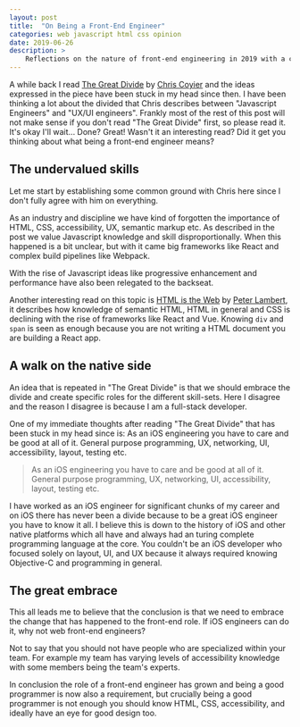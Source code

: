 ```yaml
---
layout: post
title:  "On Being a Front-End Engineer"
categories: web javascript html css opinion
date: 2019-06-26
description: >
    Reflections on the nature of front-end engineering in 2019 with a comparison to native development.
---
```


A while back I read [The Great Divide](https://css-tricks.com/the-great-divide/) by [Chris Coyier](https://twitter.com/chriscoyier) and the ideas expressed in the piece have been stuck in my head since then. I have been thinking a lot about the divided that Chris describes between "Javascript Engineers" and "UX/UI engineers". Frankly most of the rest of this post will not make sense if you don't read "The Great Divide" first, so please read it. It's okay I'll wait... Done? Great! Wasn't it an interesting read? Did it get you thinking about what being a front-end engineer means?

## The undervalued skills

Let me start by establishing some common ground with Chris here since I don't fully agree with him on everything.

As an industry and discipline we have kind of forgotten the importance of HTML, CSS, accessibility, UX, semantic markup etc. As described in the post we value Javascript knowledge and skill disproportionally. When this happened is a bit unclear, but with it came big frameworks like React and complex build pipelines like Webpack.

With the rise of Javascript ideas like progressive enhancement and performance have also been relegated to the backseat.

Another interesting read on this topic is [HTML is the Web](https://www.petelambert.com/journal/html-is-the-web) by [Peter Lambert](https://twitter.com/peterjlambert), it describes how knowledge of semantic HTML, HTML in general and CSS is declining with the rise of frameworks like React and Vue. Knowing `div` and `span` is seen as enough because you are not writing a HTML document you are building a React app.

## A walk on the native side

An idea that is repeated in "The Great Divide" is that we should embrace the divide and create specific roles for the different skill-sets. Here I disagree and the reason I disagree is because I am a full-stack developer.

One of my immediate thoughts after reading "The Great Divide" that has been stuck in my head since is: As an iOS engineering you have to care and be good at all of it. General purpose programming, UX, networking, UI, accessibility, layout, testing etc.

> As an iOS engineering you have to care and be good at all of it. General purpose programming, UX, networking, UI, accessibility, layout, testing etc.

I have worked as an iOS engineer for significant chunks of my career and on iOS there has never been a divide because to be a great iOS engineer you have to know it all. I believe this is down to the history of iOS and other native platforms which all have and always had an turing complete programming language at the core. You couldn't be an iOS developer who focused solely on layout, UI, and UX because it always required knowing Objective-C and programming in general.

## The great embrace

This all leads me to believe that the conclusion is that we need to embrace the change that has happened to the front-end role. If iOS engineers can do it, why not web front-end engineers?

Not to say that you should not have people who are specialized within your team. For example my team has varying levels of accessibility knowledge with some members being the team's experts.

In conclusion the role of a front-end engineer has grown and being a good programmer is now also a requirement, but crucially being a good programmer is not enough you should know HTML, CSS, accessibility, and ideally have an eye for good design too.

